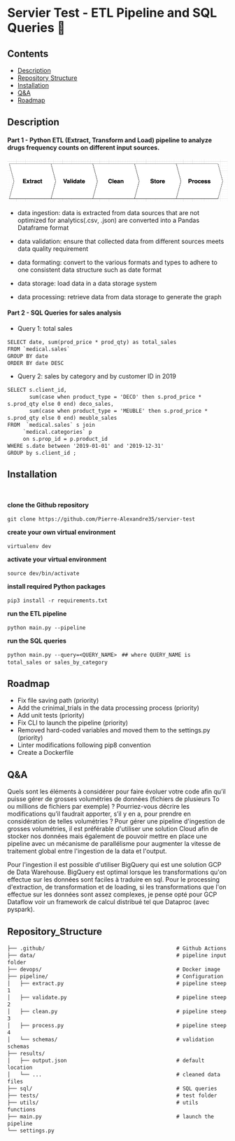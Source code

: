 # Servier Test - ETL Pipeline and SQL Queries 🏥


## Contents
- [Description](#Description)
- [Repository Structure](#Repository_Structure)
- [Installation](#Installation)
- [Q&A](#Q&A)
- [Roadmap](#Roadmap)


## Description

#### Part 1 - Python ETL (Extract, Transform and Load) pipeline to analyze drugs frequency counts on different input sources. 

![A test image](docs/pipeline.png)


- data ingestion: data is extracted from data sources that are not optimized for analytics(.csv, .json) are converted into a Pandas Dataframe format

- data validation: ensure that collected data from different sources meets data quality requirement

- data formating: convert to the various formats and types to adhere to one consistent data structure such as date format

- data storage: load data in a data storage system

- data processing: retrieve data from data storage to generate the graph


#### Part 2 - SQL Queries for sales analysis

- Query 1: total sales
```
SELECT date, sum(prod_price * prod_qty) as total_sales 
FROM `medical.sales`
GROUP BY date
ORDER BY date DESC  
```  

- Query 2: sales by category and by customer ID in 2019
```
SELECT s.client_id,
       sum(case when product_type = 'DECO' then s.prod_price * s.prod_qty else 0 end) deco_sales,
       sum(case when product_type = 'MEUBLE' then s.prod_price * s.prod_qty else 0 end) meuble_sales
FROM  `medical.sales` s join
     `medical.categories` p
     on s.prop_id = p.product_id
WHERE s.date between '2019-01-01' and '2019-12-31'
GROUP by s.client_id ;
```  

## Installation 
<br>

**clone the Github repository**

```git clone https://github.com/Pierre-Alexandre35/servier-test```
<br>

**create your own virtual environment**

```virtualenv dev```
<br>

**activate your virtual environment**

```source dev/bin/activate```
<br>

**install required Python packages**

```pip3 install -r requirements.txt```
<br>

**run the ETL pipeline**

```python main.py --pipeline```
<br>

**run the SQL queries**

```python main.py --query=<QUERY_NAME> ```
```## where QUERY_NAME is total_sales or sales_by_category ```


## Roadmap
- Fix file saving path (priority)
- Add the crinimal_trials in the data processing process (priority)
- Add unit tests (priority) 
- Fix CLI to launch the pipeline (priority)
- Removed hard-coded variables and moved them to the settings.py (priority)
- Linter modifications following pip8 convention
- Create a Dockerfile

## Q&A 
Quels sont les éléments à considérer pour faire évoluer votre code afin qu’il puisse gérer de grosses volumétries de données (fichiers de plusieurs To ou millions de fichiers par exemple) ? Pourriez-vous décrire les modifications qu’il faudrait apporter, s’il y en a, pour prendre en considération de telles volumétries ?
Pour gérer une pipeline d'ingestion de grosses volumétries, il est préférable d'utiliser une solution Cloud afin de stocker nos données mais également de pouvoir mettre en place une pipeline avec un mécanisme de parallélisme pour augmenter la vitesse de traitement global entre l'ingestion de la data et l'output.

Pour l'ingestion il est possible d'utiliser BigQuery qui est une solution GCP de Data Warehouse. BigQuery est optimal lorsque les transformations qu'on effectue sur les données sont faciles à traduire en sql.
Pour le processing d'extraction, de transformation et de loading, si les transformations que l'on effectue sur les données sont assez complexes, je pense opté pour GCP Dataflow voir un framework de calcul distribué tel que Dataproc (avec pyspark).



## Repository_Structure
```                                         
├── .github/                                          # Github Actions
├── data/                                             # pipeline input folder
├── devops/                                           # Docker image  
├── pipeline/                                         # Configuration
│   ├── extract.py                                    # pipeline steep 1
│   ├── validate.py                                   # pipeline steep 2
│   ├── clean.py                                      # pipeline steep 3
│   ├── process.py                                    # pipeline steep 4
│   └── schemas/                                      # validation schemas
├── results/  
│   ├── output.json                                   # default location 
│   └── ...                                           # cleaned data files 
├── sql/                                              # SQL queries 
├── tests/                                            # test folder
├── utils/                                            # utils functions
├── main.py                                           # launch the pipeline
└── settings.py
```                                         


